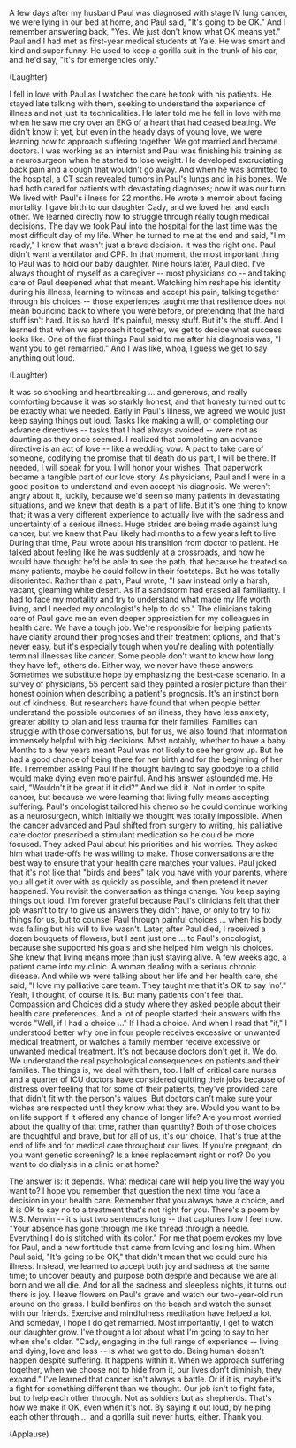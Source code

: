 
A few days after my husband Paul
was diagnosed with stage IV lung cancer,
we were lying in our bed at home,
and Paul said,
&quot;It&#39;s going to be OK.&quot;
And I remember answering back,
&quot;Yes.
We just don&#39;t know what OK means yet.&quot;
Paul and I had met as first-year
medical students at Yale.
He was smart and kind and super funny.
He used to keep a gorilla suit
in the trunk of his car,
and he&#39;d say, &quot;It&#39;s for emergencies only.&quot;

(Laughter)

I fell in love with Paul as I watched
the care he took with his patients.
He stayed late talking with them,
seeking to understand
the experience of illness
and not just its technicalities.
He later told me he fell in love with me
when he saw me cry over an EKG
of a heart that had ceased beating.
We didn&#39;t know it yet,
but even in the heady days of young love,
we were learning how
to approach suffering together.
We got married and became doctors.
I was working as an internist
and Paul was finishing his training
as a neurosurgeon
when he started to lose weight.
He developed excruciating back pain
and a cough that wouldn&#39;t go away.
And when he was admitted to the hospital,
a CT scan revealed tumors
in Paul&#39;s lungs and in his bones.
We had both cared for patients
with devastating diagnoses;
now it was our turn.
We lived with Paul&#39;s illness
for 22 months.
He wrote a memoir about facing mortality.
I gave birth to our daughter Cady,
and we loved her and each other.
We learned directly how to struggle
through really tough medical decisions.
The day we took Paul
into the hospital for the last time
was the most difficult day of my life.
When he turned to me at the end
and said, &quot;I&#39;m ready,&quot;
I knew that wasn&#39;t just a brave decision.
It was the right one.
Paul didn&#39;t want a ventilator and CPR.
In that moment,
the most important thing to Paul
was to hold our baby daughter.
Nine hours later,
Paul died.
I&#39;ve always thought of myself
as a caregiver --
most physicians do --
and taking care of Paul
deepened what that meant.
Watching him reshape
his identity during his illness,
learning to witness and accept his pain,
talking together through his choices --
those experiences taught me
that resilience does not mean
bouncing back to where you were before,
or pretending that
the hard stuff isn&#39;t hard.
It is so hard.
It&#39;s painful, messy stuff.
But it&#39;s the stuff.
And I learned that when we
approach it together,
we get to decide what success looks like.
One of the first things
Paul said to me after his diagnosis was,
&quot;I want you to get remarried.&quot;
And I was like, whoa, I guess
we get to say anything out loud.

(Laughter)

It was so shocking
and heartbreaking ...
and generous,
and really comforting
because it was so starkly honest,
and that honesty turned out
to be exactly what we needed.
Early in Paul&#39;s illness,
we agreed we would
just keep saying things out loud.
Tasks like making a will,
or completing our advance directives --
tasks that I had always avoided --
were not as daunting as they once seemed.
I realized that completing
an advance directive is an act of love --
like a wedding vow.
A pact to take care of someone,
codifying the promise
that til death do us part,
I will be there.
If needed, I will speak for you.
I will honor your wishes.
That paperwork became
a tangible part of our love story.
As physicians,
Paul and I were in a good position
to understand and even
accept his diagnosis.
We weren&#39;t angry about it,
luckily,
because we&#39;d seen so many patients
in devastating situations,
and we knew that death is a part of life.
But it&#39;s one thing to know that;
it was a very different experience
to actually live with the sadness
and uncertainty of a serious illness.
Huge strides are being made
against lung cancer,
but we knew that Paul likely had
months to a few years left to live.
During that time,
Paul wrote about his transition
from doctor to patient.
He talked about feeling
like he was suddenly at a crossroads,
and how he would have thought
he&#39;d be able to see the path,
that because he treated so many patients,
maybe he could follow in their footsteps.
But he was totally disoriented.
Rather than a path,
Paul wrote,
&quot;I saw instead
only a harsh, vacant,
gleaming white desert.
As if a sandstorm
had erased all familiarity.
I had to face my mortality
and try to understand
what made my life worth living,
and I needed my oncologist&#39;s
help to do so.&quot;
The clinicians taking care of Paul
gave me an even deeper appreciation
for my colleagues in health care.
We have a tough job.
We&#39;re responsible for helping patients
have clarity around their prognoses
and their treatment options,
and that&#39;s never easy,
but it&#39;s especially tough
when you&#39;re dealing with potentially
terminal illnesses like cancer.
Some people don&#39;t want to know
how long they have left,
others do.
Either way, we never have those answers.
Sometimes we substitute hope
by emphasizing the best-case scenario.
In a survey of physicians,
55 percent said
they painted a rosier picture
than their honest opinion
when describing a patient&#39;s prognosis.
It&#39;s an instinct born out of kindness.
But researchers have found
that when people better understand
the possible outcomes of an illness,
they have less anxiety,
greater ability to plan
and less trauma for their families.
Families can struggle
with those conversations,
but for us, we also found that information
immensely helpful with big decisions.
Most notably,
whether to have a baby.
Months to a few years meant
Paul was not likely to see her grow up.
But he had a good chance
of being there for her birth
and for the beginning of her life.
I remember asking Paul
if he thought having
to say goodbye to a child
would make dying even more painful.
And his answer astounded me.
He said,
&quot;Wouldn&#39;t it be great if it did?&quot;
And we did it.
Not in order to spite cancer,
but because we were learning
that living fully
means accepting suffering.
Paul&#39;s oncologist tailored his chemo
so he could continue
working as a neurosurgeon,
which initially we thought
was totally impossible.
When the cancer advanced
and Paul shifted from surgery to writing,
his palliative care doctor
prescribed a stimulant medication
so he could be more focused.
They asked Paul about
his priorities and his worries.
They asked him what trade-offs
he was willing to make.
Those conversations
are the best way to ensure
that your health care matches your values.
Paul joked that it&#39;s not
like that &quot;birds and bees&quot; talk
you have with your parents,
where you all get it over with
as quickly as possible,
and then pretend it never happened.
You revisit the conversation
as things change.
You keep saying things out loud.
I&#39;m forever grateful
because Paul&#39;s clinicians felt
that their job wasn&#39;t to try
to give us answers they didn&#39;t have,
or only to try to fix things for us,
but to counsel Paul
through painful choices ...
when his body was failing
but his will to live wasn&#39;t.
Later, after Paul died,
I received a dozen bouquets of flowers,
but I sent just one ...
to Paul&#39;s oncologist,
because she supported his goals
and she helped him weigh his choices.
She knew that living
means more than just staying alive.
A few weeks ago,
a patient came into my clinic.
A woman dealing
with a serious chronic disease.
And while we were talking
about her life and her health care,
she said, &quot;I love my palliative care team.
They taught me that it&#39;s OK to say &#39;no&#39;.&quot;
Yeah, I thought, of course it is.
But many patients don&#39;t feel that.
Compassion and Choices did a study
where they asked people
about their health care preferences.
And a lot of people
started their answers with the words
&quot;Well, if I had a choice ...&quot;
If I had a choice.
And when I read that &quot;if,&quot;
I understood better
why one in four people
receives excessive or unwanted
medical treatment,
or watches a family member receive
excessive or unwanted medical treatment.
It&#39;s not because doctors don&#39;t get it.
We do.
We understand the real
psychological consequences
on patients and their families.
The things is, we deal with them, too.
Half of critical care nurses
and a quarter of ICU doctors
have considered quitting their jobs
because of distress over feeling
that for some of their patients,
they&#39;ve provided care
that didn&#39;t fit with the person&#39;s values.
But doctors can&#39;t make sure
your wishes are respected
until they know what they are.
Would you want to be on life support
if it offered any chance of longer life?
Are you most worried
about the quality of that time,
rather than quantity?
Both of those choices
are thoughtful and brave,
but for all of us, it&#39;s our choice.
That&#39;s true at the end of life
and for medical care throughout our lives.
If you&#39;re pregnant,
do you want genetic screening?
Is a knee replacement right or not?
Do you want to do dialysis
in a clinic or at home?

The answer is:
it depends.
What medical care will help you
live the way you want to?
I hope you remember that question
the next time you face
a decision in your health care.
Remember that you always have a choice,
and it is OK to say no to a treatment
that&#39;s not right for you.
There&#39;s a poem by W.S. Merwin --
it&#39;s just two sentences long --
that captures how I feel now.
&quot;Your absence has gone through me
like thread through a needle.
Everything I do
is stitched with its color.&quot;
For me that poem evokes my love for Paul,
and a new fortitude
that came from loving and losing him.
When Paul said, &quot;It&#39;s going to be OK,&quot;
that didn&#39;t mean
that we could cure his illness.
Instead, we learned to accept
both joy and sadness at the same time;
to uncover beauty and purpose
both despite and because we are all born
and we all die.
And for all the sadness
and sleepless nights,
it turns out there is joy.
I leave flowers on Paul&#39;s grave
and watch our two-year-old
run around on the grass.
I build bonfires on the beach
and watch the sunset with our friends.
Exercise and mindfulness
meditation have helped a lot.
And someday,
I hope I do get remarried.
Most importantly,
I get to watch our daughter grow.
I&#39;ve thought a lot
about what I&#39;m going to say to her
when she&#39;s older.
&quot;Cady,
engaging in the full
range of experience --
living and dying,
love and loss --
is what we get to do.
Being human doesn&#39;t happen
despite suffering.
It happens within it.
When we approach suffering together,
when we choose not to hide from it,
our lives don&#39;t diminish,
they expand.&quot;
I&#39;ve learned that cancer
isn&#39;t always a battle.
Or if it is,
maybe it&#39;s a fight for something
different than we thought.
Our job isn&#39;t to fight fate,
but to help each other through.
Not as soldiers
but as shepherds.
That&#39;s how we make it OK,
even when it&#39;s not.
By saying it out loud,
by helping each other through ...
and a gorilla suit never hurts, either.
Thank you.

(Applause)

